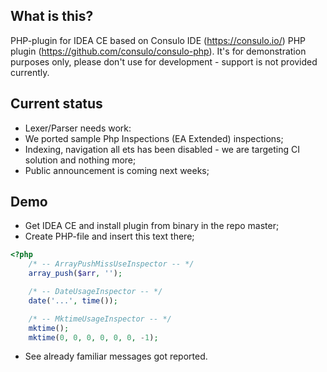 What is this?
---

PHP-plugin for IDEA CE based on Consulo IDE (https://consulo.io/) PHP plugin (https://github.com/consulo/consulo-php).
It's for demonstration purposes only, please don't use for development - support is not provided currently.

Current status
---

- Lexer/Parser needs work:
- We ported sample Php Inspections (EA Extended) inspections;
- Indexing, navigation all ets has been disabled - we are targeting CI solution and nothing more;
- Public announcement is coming next weeks;

Demo
---

- Get IDEA CE and install plugin from binary in the repo master;
- Create PHP-file and insert this text there;
```php
<?php
    /* -- ArrayPushMissUseInspector -- */
    array_push($arr, '');

    /* -- DateUsageInspector -- */
    date('...', time());

    /* -- MktimeUsageInspector -- */
    mktime();
    mktime(0, 0, 0, 0, 0, 0, -1);
```
- See already familiar messages got reported.
